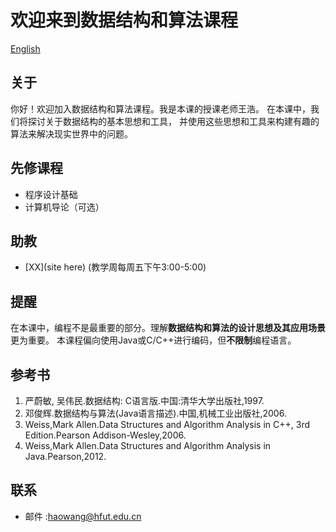 # 欢迎来到数据结构和算法课程

[English](readme_en.md)

## 关于

你好！欢迎加入数据结构和算法课程。我是本课的授课老师王浩。
在本课中，我们将探讨关于数据结构的基本思想和工具，
并使用这些思想和工具来构建有趣的算法来解决现实世界中的问题。

## 先修课程

- 程序设计基础
- 计算机导论（可选）

## 助教

- [XX](site here) (教学周每周五下午3:00-5:00)

## 提醒

在本课中，编程不是最重要的部分。理解**数据结构和算法的设计思想及其应用场景**更为重要。
本课程偏向使用Java或C/C++进行编码，但**不限制**编程语言。

## 参考书

1. 严蔚敏, 吴伟民.数据结构: C语言版.中国:清华大学出版社,1997.
2. 邓俊辉.数据结构与算法(Java语言描述).中国,机械工业出版社,2006.
3. Weiss,Mark Allen.Data Structures and Algorithm Analysis in C++, 3rd Edition.Pearson Addison-Wesley,2006.
4. Weiss,Mark Allen.Data Structures and Algorithm Analysis in Java.Pearson,2012.

## 联系

- 邮件 :[haowang@hfut.edu.cn](mailto:haowang@hfut.edu.cn)